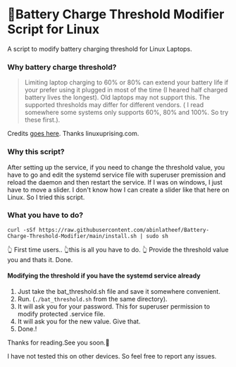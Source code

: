 # 🔋Battery Charge Threshold Modifier Script for Linux
A script to modify battery charging threshold for Linux Laptops.

### Why battery charge threshold?
> Limiting laptop charging to 60% or 80% can extend your battery life if your prefer using it plugged in most of the time (I heared half charged battery lives the longest).
> Old laptops may not support this.
> The supported thresholds  may differ for different vendors. ( I read somewhere some systems only supports 60%, 80% and 100%. So try these first.).

Credits [goes here](https://www.linuxuprising.com/2021/02/how-to-limit-battery-charging-set.html). Thanks linuxuprising.com.

### Why this script?
After setting up the service, if you need to change the threshold value, you have to go and edit the systemd service file with superuser premission and reload the daemon and then restart the service. If I was on windows, I just have to move a slider. I don't know how I can create a slider like that here on Linux. So I tried this script.

### What you have to do?

```
curl -sSf https://raw.githubusercontent.com/abinlatheef/Battery-Charge-Threshold-Modifier/main/install.sh | sudo sh
```
👆 First time users.. 👆this is all you have to do. 👆
Provide the threshold value you and thats it. Done.


#### Modifying the threshold if you have the systemd service already

1. Just take the bat_threshold.sh file and save it somewhere convenient.
2. Run. (`./bat_threshold.sh` from the same directory).
3. It will ask you for your password. This for superuser permission to modify protected .service file.
4. It will ask you for the new value. Give that.
5. Done.!

Thanks for reading.See you soon.🤘

I have not tested this on other devices. So feel free to report any issues.

